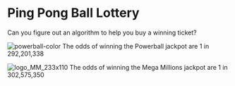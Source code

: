# Ping Pong Ball Lottery

Can you figure out an algorithm to help you buy a winning ticket?

![powerball-color](https://github.com/user-attachments/assets/aeab8d2c-d2ed-453a-859b-80b5baa2d84e)
The odds of winning the Powerball jackpot are 1 in 292,201,338

![logo_MM_233x110](https://github.com/user-attachments/assets/659e4dc0-e0c2-43fa-8b24-7a6fddab36be)
The odds of winning the Mega Millions jackpot are 1 in 302,575,350
